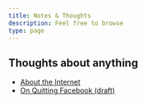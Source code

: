 ```yaml
---
title: Notes & Thoughts
description: Feel free to browse
type: page
---
```


## Thoughts about anything

- [About the Internet](/notes/about-the-internet)
- [On Quitting Facebook (draft)](/notes/quitting-facebook)
